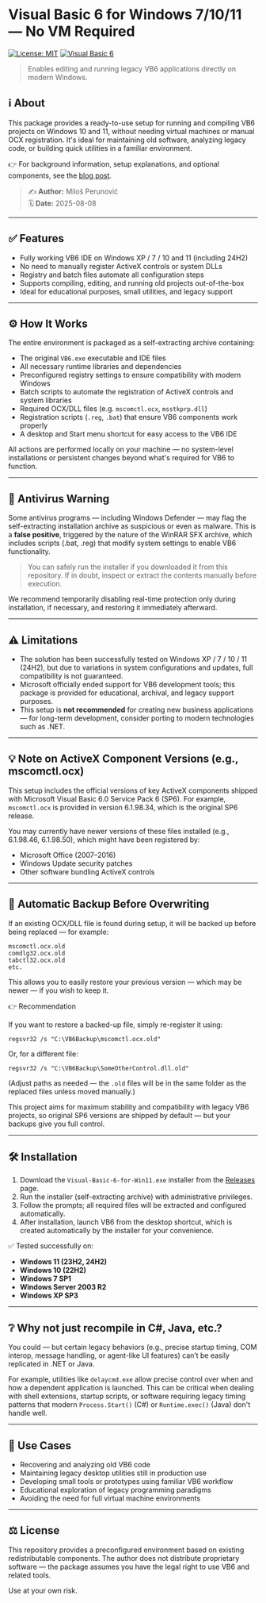 # Visual Basic 6 for Windows 7/10/11 — No VM Required

[![License: MIT](https://img.shields.io/badge/License-as_is-yellow.svg)](LICENSE) [![Visual Basic 6](https://img.shields.io/badge/Visual%20Basic-6-darkcyan.svg)](https://learn.microsoft.com/en-us/previous-versions/visualstudio/visual-basic-6/visual-basic-6.0-documentation)

> Enables editing and running legacy VB6 applications directly on modern Windows.

## ℹ️ About

This package provides a ready-to-use setup for running and compiling VB6 projects on Windows 10 and 11, without needing virtual machines or manual OCX registration. It's ideal for maintaining old software, analyzing legacy code, or building quick utilities in a familiar environment.

👉 For background information, setup explanations, and optional components, see the [blog post](https://milos-p-lab.github.io/VB6-on-Windows-11/blog).

> ✍️ **Author:** Miloš Perunović  
> 🗓️ **Date:** 2025-08-08

---

## ✅ Features

- Fully working VB6 IDE on Windows XP / 7 / 10 and 11 (including 24H2)
- No need to manually register ActiveX controls or system DLLs
- Registry and batch files automate all configuration steps
- Supports compiling, editing, and running old projects out-of-the-box
- Ideal for educational purposes, small utilities, and legacy support

---

## ⚙️ How It Works

The entire environment is packaged as a self-extracting archive containing:

- The original `VB6.exe` executable and IDE files
- All necessary runtime libraries and dependencies
- Preconfigured registry settings to ensure compatibility with modern Windows
- Batch scripts to automate the registration of ActiveX controls and system libraries
- Required OCX/DLL files (e.g. `mscomctl.ocx`, `msstkprp.dll`)
- Registration scripts (`.reg`, `.bat`) that ensure VB6 components work properly
- A desktop and Start menu shortcut for easy access to the VB6 IDE

All actions are performed locally on your machine — no system-level installations or persistent changes beyond what's required for VB6 to function.

---

## 🔐 Antivirus Warning

Some antivirus programs — including Windows Defender — may flag the self-extracting installation archive as suspicious or even as malware. This is a **false positive**, triggered by the nature of the WinRAR SFX archive, which includes scripts (.bat, .reg) that modify system settings to enable VB6 functionality.

> You can safely run the installer if you downloaded it from this repository. If in doubt, inspect or extract the contents manually before execution.

We recommend temporarily disabling real-time protection only during installation, if necessary, and restoring it immediately afterward.

---

## ⚠️ Limitations

- The solution has been successfully tested on Windows XP / 7 / 10 / 11 (24H2), but due to variations in system configurations and updates, full compatibility is not guaranteed.
- Microsoft officially ended support for VB6 development tools; this package is provided for educational, archival, and legacy support purposes.
- This setup is **not recommended** for creating new business applications — for long-term development, consider porting to modern technologies such as .NET.

---

## 💡 Note on ActiveX Component Versions (e.g., mscomctl.ocx)

This setup includes the official versions of key ActiveX components shipped with Microsoft Visual Basic 6.0 Service Pack 6 (SP6).
For example, `mscomctl.ocx` is provided in version 6.1.98.34, which is the original SP6 release.

You may currently have newer versions of these files installed (e.g., 6.1.98.46, 6.1.98.50), which might have been registered by:

- Microsoft Office (2007–2016)
- Windows Update security patches
- Other software bundling ActiveX controls

---

## 💾 Automatic Backup Before Overwriting

If an existing OCX/DLL file is found during setup, it will be backed up before being replaced — for example:

``` plaintext
mscomctl.ocx.old
comdlg32.ocx.old
tabctl32.ocx.old
etc.
```

This allows you to easily restore your previous version — which may be newer — if you wish to keep it.

👉 Recommendation

If you want to restore a backed-up file, simply re-register it using:

``` batch
regsvr32 /s "C:\VB6Backup\mscomctl.ocx.old"
```

Or, for a different file:

``` batch
regsvr32 /s "C:\VB6Backup\SomeOtherControl.dll.old"

```

(Adjust paths as needed — the `.old` files will be in the same folder as the replaced files unless moved manually.)

This project aims for maximum stability and compatibility with legacy VB6 projects, so original SP6 versions are shipped by default — but your backups give you full control.

---

## 🛠️ Installation

1. Download the `Visual-Basic-6-for-Win11.exe` installer from the [Releases](https://github.com/milos-p-lab/VB6-on-Windows-11/releases/) page.
2. Run the installer (self-extracting archive) with administrative privileges.
3. Follow the prompts; all required files will be extracted and configured automatically.
4. After installation, launch VB6 from the desktop shortcut, which is created automatically by the installer for your convenience.

✅ Tested successfully on:

- **Windows 11 (23H2, 24H2)**
- **Windows 10 (22H2)**
- **Windows 7 SP1**
- **Windows Server 2003 R2**
- **Windows XP SP3**

---

## ❔ Why not just recompile in C#, Java, etc.?

You could — but certain legacy behaviors (e.g., precise startup timing, COM interop, message handling, or agent-like UI features) can’t be easily replicated in .NET or Java.

For example, utilities like `delaycmd.exe` allow precise control over when and how a dependent application is launched. This can be critical when dealing with shell extensions, startup scripts, or software requiring legacy timing patterns that modern `Process.Start()` (C#) or `Runtime.exec()` (Java) don't handle well.

---

## 🧳 Use Cases

- Recovering and analyzing old VB6 code
- Maintaining legacy desktop utilities still in production use
- Developing small tools or prototypes using familiar VB6 workflow
- Educational exploration of legacy programming paradigms
- Avoiding the need for full virtual machine environments

---

## ⚖️ License

This repository provides a preconfigured environment based on existing redistributable components. The author does not distribute proprietary software — the package assumes you have the legal right to use VB6 and related tools.

Use at your own risk.
